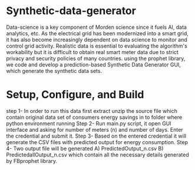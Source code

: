 # Synthetic-data-generator
Data-science is a key component of Morden science since it fuels AI, data analytics, etc. As the electrical grid has been modernized into a smart grid, it has also become increasingly dependent on data science to monitor and control grid activity. Realistic data is essential to evaluating the algorithm's workability but it is difficult to obtain real smart meter data due to strict privacy and security policies of many countries. using the prophet library, we code and develop a prediction-based Synthetic Data Generator GUI, which generate the synthetic data sets.

# Setup, Configure, and Build

step 1- In order to run this data first extract unzip the source file which contain original data set of consumers energy savings in to folder where python environment running
Step 2- Run main.py script, it open GUI interface and asking for number of meters (n) and number of days. Enter the credential and submit it.
Step 3- Based on the entered credential it will generate the CSV files with predicted output for energy consumption.
Step 4- Two output file will be generated A) PredictedOutput_n.csv B) PredictedallOutput_n.csv which contain all the necessary details generated by FBprophet library.



